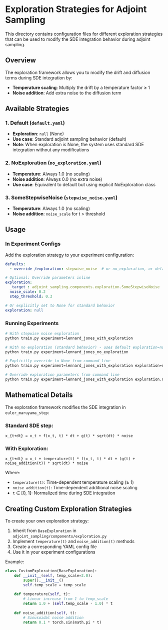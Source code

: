 # Exploration Strategies for Adjoint Sampling

This directory contains configuration files for different exploration strategies that can be used to modify the SDE integration behavior during adjoint sampling.

## Overview

The exploration framework allows you to modify the drift and diffusion terms during SDE integration by:
- **Temperature scaling**: Multiply the drift by a temperature factor ≥ 1
- **Noise addition**: Add extra noise to the diffusion term

## Available Strategies

### 1. Default (`default.yaml`)
- **Exploration**: `null` (None)
- **Use case**: Standard adjoint sampling behavior (default)
- **Note**: When exploration is None, the system uses standard SDE integration without any modifications

### 2. NoExploration (`no_exploration.yaml`)
- **Temperature**: Always 1.0 (no scaling)
- **Noise addition**: Always 0.0 (no extra noise)
- **Use case**: Equivalent to default but using explicit NoExploration class

### 3. SomeStepwiseNoise (`stepwise_noise.yaml`)
- **Temperature**: Always 1.0 (no scaling)
- **Noise addition**: `noise_scale` for t > threshold

## Usage

### In Experiment Configs

Add the exploration strategy to your experiment configuration:

```yaml
defaults:
  - override /exploration: stepwise_noise  # or no_exploration, or default

# Optional: Override parameters inline
exploration:
  _target_: adjoint_sampling.components.exploration.SomeStepwiseNoise
  noise_scale: 0.2
  step_threshold: 0.3

# Or explicitly set to None for standard behavior
exploration: null
```

### Running Experiments

```bash
# With stepwise noise exploration
python train.py experiment=lennard_jones_with_exploration

# With no exploration (standard behavior) - uses default exploration=null
python train.py experiment=lennard_jones_no_exploration

# Explicitly override to None from command line
python train.py experiment=lennard_jones_with_exploration exploration=null

# Override exploration parameters from command line
python train.py experiment=lennard_jones_with_exploration exploration.noise_scale=0.15
```

## Mathematical Details

The exploration framework modifies the SDE integration in `euler_maruyama_step`:

### Standard SDE step:
```
x_{t+dt} = x_t + f(x_t, t) * dt + g(t) * sqrt(dt) * noise
```

### With Exploration:
```
x_{t+dt} = x_t + temperature(t) * f(x_t, t) * dt + (g(t) + noise_addition(t)) * sqrt(dt) * noise
```

Where:
- `temperature(t)`: Time-dependent temperature scaling (≥ 1)
- `noise_addition(t)`: Time-dependent additional noise scaling
- `t` ∈ [0, 1]: Normalized time during SDE integration

## Creating Custom Exploration Strategies

To create your own exploration strategy:

1. Inherit from `BaseExploration` in `adjoint_sampling/components/exploration.py`
2. Implement `temperature(t)` and `noise_addition(t)` methods
3. Create a corresponding YAML config file
4. Use it in your experiment configurations

Example:
```python
class CustomExploration(BaseExploration):
    def __init__(self, temp_scale=2.0):
        super().__init__()
        self.temp_scale = temp_scale
    
    def temperature(self, t):
        # Linear increase from 1 to temp_scale
        return 1.0 + (self.temp_scale - 1.0) * t
    
    def noise_addition(self, t):
        # Sinusoidal noise addition
        return 0.1 * torch.sin(math.pi * t)
``` 